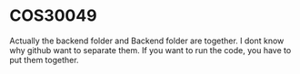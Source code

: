 # COS30049
Actually the backend folder and Backend folder are together. I dont know why github want to separate them. If you want to run the code, you have to put them together.
